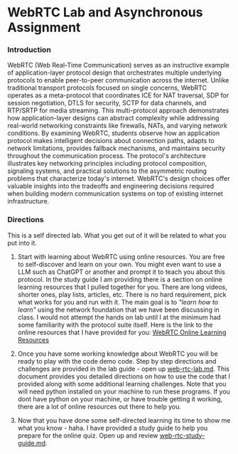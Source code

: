 # WebRTC Lab and Asynchronous Assignment

### Introduction

WebRTC (Web Real-Time Communication) serves as an instructive example of application-layer protocol design that orchestrates multiple underlying protocols to enable peer-to-peer communication across the internet. Unlike traditional transport protocols focused on single concerns, WebRTC operates as a meta-protocol that coordinates ICE for NAT traversal, SDP for session negotiation, DTLS for security, SCTP for data channels, and RTP/SRTP for media streaming. This multi-protocol approach demonstrates how application-layer designs can abstract complexity while addressing real-world networking constraints like firewalls, NATs, and varying network conditions. By examining WebRTC, students observe how an application protocol makes intelligent decisions about connection paths, adapts to network limitations, provides fallback mechanisms, and maintains security throughout the communication process. The protocol's architecture illustrates key networking principles including protocol composition, signaling systems, and practical solutions to the asymmetric routing problems that characterize today's internet. WebRTC's design choices offer valuable insights into the tradeoffs and engineering decisions required when building modern communication systems on top of existing internet infrastructure.


### Directions

This is a self directed lab.  What you get out of it will be related to what you put into it. 

1. Start with learning about WebRTC using online resources.  You are free to self-discover and learn on your own.  You might even want to use a LLM such as ChatGPT or another and prompt it to teach you about this protocol.  In the study guide I am providing there is a section on online learning resources that I pulled together for you.  There are long videos, shorter ones, play lists, articles, etc.  There is no hard requirement, pick what works for you and run with it.  The main goal is to *"learn how to learn"* using the network foundation that we have been discussing in class.  I would not attempt the hands on lab until I at the minimum had some familiarity with the protocol suite itself.  Here is the link to the online resources that I have provided for you:  [WebRTC Online Learning Resources](https://github.com/ArchitectingSoftware/CS544-Class-Demo-Files/blob/main/webrtc-lab/webrtc-study-guide.md#online-learning-resources)

2. Once you have some working knowledge about WebRTC you will be ready to play with the code demo code.  Step by step directions and challenges are provided in the lab guide - open up [web-rtc-lab.md](./web-rtc-lab.md). This document provides you detailed directions on how to use the code that I provided along with some additional learning challenges.  Note that you will need python installed on your machine to run these programs.  If you dont have python on your machine, or have trouble getting it working, there are a lot of online resources out there to help you.

3. Now that you have done some self-directed learning its time to show me what you know - haha.  I have provided a study guide to help you prepare for the online quiz.   Open up and review [web-rtc-study-guide.md](./web-rtc-study-guide.md).  

